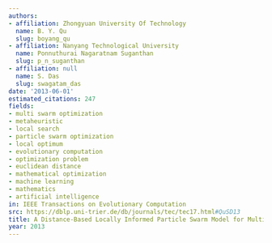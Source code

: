 ```yaml
---
authors:
- affiliation: Zhongyuan University Of Technology
  name: B. Y. Qu
  slug: boyang_qu
- affiliation: Nanyang Technological University
  name: Ponnuthurai Nagaratnam Suganthan
  slug: p_n_suganthan
- affiliation: null
  name: S. Das
  slug: swagatam_das
date: '2013-06-01'
estimated_citations: 247
fields:
- multi swarm optimization
- metaheuristic
- local search
- particle swarm optimization
- local optimum
- evolutionary computation
- optimization problem
- euclidean distance
- mathematical optimization
- machine learning
- mathematics
- artificial intelligence
in: IEEE Transactions on Evolutionary Computation
src: https://dblp.uni-trier.de/db/journals/tec/tec17.html#QuSD13
title: A Distance-Based Locally Informed Particle Swarm Model for Multimodal Optimization
year: 2013
---
```

